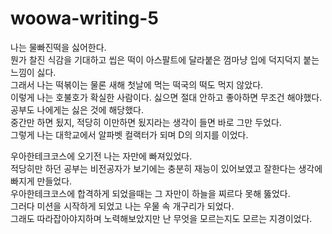 # woowa-writing-5

나는 물빠진떡을 싫어한다.  
뭔가 찰진 식감을 기대하고 씹은 떡이 아스팔트에 달라붙은 껌마냥 입에 덕지덕지 붙는 느낌이 싫다.  
그래서 나는 떡볶이는 물론 새해 첫날에 먹는 떡국의 떡도 먹지 않았다.  
이렇게 나는 호불호가 확실한 사람이다. 싫으면 절대 안하고 좋아하면 무조건 해야했다.  
공부도 나에게는 싫은 것에 해당했다.  
중간만 하면 됬지, 적당히 이만하면 됬지라는 생각이 들면 바로 그만 두었다.  
그렇게 나는 대학교에서 알파벳 컬랙터가 되며 D의 의지를 이었다.  

우아한테크코스에 오기전 나는 자만에 빠져있었다.  
적당히만 하던 공부는 비전공자가 보기에는 충분히 재능이 있어보였고 잘한다는 생각에 빠지게 만들었다.  
우아한테크코스에 합격하게 되었을때는 그 자만이 하늘을 찌르다 못해 뚫었다.  
그러다 미션을 시작하게 되었고 나는 우물 속 개구리가 되었다.  
그래도 따라잡아야지하며 노력해보았지만 난 무엇을 모르는지도 모르는 지경이었다.  
